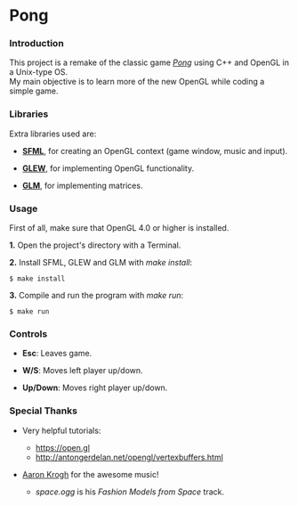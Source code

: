 Pong
====

### Introduction

  This project is a remake of the classic game [*Pong*](http://en.wikipedia.org/wiki/Pong "More about Pong") using C++ and OpenGL in a Unix-type OS.  
  My main objective is to learn more of the new OpenGL while coding a simple game.

### Libraries

Extra libraries used are:

  - [**SFML**](http://www.sfml-dev.org/ "SFML website"), for creating an OpenGL context (game window, music and input).

  - [**GLEW**](http://glew.sourceforge.net/ "GLEW website"), for implementing OpenGL functionality.

  - [**GLM**](glm.g-truc.net "GLM website"), for implementing matrices.

### Usage

  First of all, make sure that OpenGL 4.0 or higher is installed.

  **1.** Open the project's directory with a Terminal.
  
  **2.** Install SFML, GLEW and GLM with *make install*:

    $ make install

  **3.** Compile and run the program with *make run*:

    $ make run

### Controls

  - **Esc**: Leaves game.

  - **W/S**: Moves left player up/down.

  - **Up/Down**: Moves right player up/down.

### Special Thanks

  - Very helpful tutorials:
    - https://open.gl
    - http://antongerdelan.net/opengl/vertexbuffers.html

  - [Aaron Krogh](https://soundcloud.com/aaron-anderson-11 "Aaron's page on Soundcloud") for the awesome music!
    - *space.ogg* is his *Fashion Models from Space* track.

